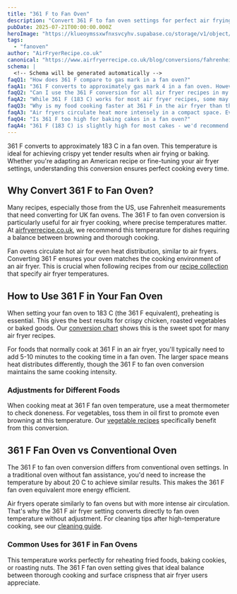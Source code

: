 ```yaml
---
title: "361 F to Fan Oven"
description: "Convert 361 F to fan oven settings for perfect air frying. Learn the exact temperature conversion and get expert cooking tips for your recipes."
pubDate: 2025-07-21T00:00:00.000Z
heroImage: "https://klueoymssxwfnxsvcyhv.supabase.co/storage/v1/object/public/Shmucket/361-f-to-fan-oven.png"
tags:
  - "fanoven"
author: "AirFryerRecipe.co.uk"
canonical: "https://www.airfryerrecipe.co.uk/blog/conversions/fahrenheit-to-fan-oven/361-f-to-fan-oven"
schema: |
  <!-- Schema will be generated automatically -->
faqQ1: "How does 361 F compare to gas mark in a fan oven?"
faqA1: "361 F converts to approximately gas mark 4 in a fan oven. However, we recommend using the Celsius setting (183 C) for more precise temperature control, especially when adapting air fryer recipes."
faqQ2: "Can I use the 361 F conversion for all air fryer recipes in my fan oven?"
faqA2: "While 361 F (183 C) works for most air fryer recipes, some may need slight adjustments. Denser foods or larger quantities might require 5-10°C higher in a fan oven to compensate for the different heat distribution."
faqQ3: "Why is my food cooking faster at 361 F in the air fryer than the fan oven?"
faqA3: "Air fryers circulate heat more intensely in a compact space. Even at the same 361 F equivalent temperature, the concentrated airflow cooks food about 20% faster than in a fan oven."
faqQ4: "Is 361 F too high for baking cakes in a fan oven?"
faqA4: "361 F (183 C) is slightly high for most cakes - we'd recommend reducing to 160-170 C fan for baking. However, this temperature works well for quick breads or when using our <a href=https://www.airfryerrecipe.co.uk/recipe-category/cakes>cake recipes</a> designed for air fryers."
---
```

<p>361 F converts to approximately 183 C in a fan oven. This temperature is ideal for achieving crispy yet tender results when air frying or baking. Whether you're adapting an American recipe or fine-tuning your air fryer settings, understanding this conversion ensures perfect cooking every time.</p>

<h2>Why Convert 361 F to Fan Oven?</h2>
<p>Many recipes, especially those from the US, use Fahrenheit measurements that need converting for UK fan ovens. The 361 F to fan oven conversion is particularly useful for air fryer cooking, where precise temperatures matter. At <a href=https://www.airfryerrecipe.co.uk>airfryerrecipe.co.uk</a>, we recommend this temperature for dishes requiring a balance between browning and thorough cooking.</p>
<p>Fan ovens circulate hot air for even heat distribution, similar to air fryers. Converting 361 F ensures your oven matches the cooking environment of an air fryer. This is crucial when following recipes from our <a href=https://www.airfryerrecipe.co.uk/recipes>recipe collection</a> that specify air fryer temperatures.</p>

<h2>How to Use 361 F in Your Fan Oven</h2>
<p>When setting your fan oven to 183 C (the 361 F equivalent), preheating is essential. This gives the best results for crispy chicken, roasted vegetables or baked goods. Our <a href=https://www.airfryerrecipe.co.uk/air-fryer-conversion-chart>conversion chart</a> shows this is the sweet spot for many air fryer recipes.</p>
<p>For foods that normally cook at 361 F in an air fryer, you'll typically need to add 5-10 minutes to the cooking time in a fan oven. The larger space means heat distributes differently, though the 361 F to fan oven conversion maintains the same cooking intensity.</p>

<h3>Adjustments for Different Foods</h3>
<p>When cooking meat at 361 F fan oven temperature, use a meat thermometer to check doneness. For vegetables, toss them in oil first to promote even browning at this temperature. Our <a href=https://www.airfryerrecipe.co.uk/recipe-category/vegetables>vegetable recipes</a> specifically benefit from this conversion.</p>

<h2>361 F Fan Oven vs Conventional Oven</h2>
<p>The 361 F to fan oven conversion differs from conventional oven settings. In a traditional oven without fan assistance, you'd need to increase the temperature by about 20 C to achieve similar results. This makes the 361 F fan oven equivalent more energy efficient.</p>
<p>Air fryers operate similarly to fan ovens but with more intense air circulation. That's why the 361 F air fryer setting converts directly to fan oven temperature without adjustment. For cleaning tips after high-temperature cooking, see our <a href=https://www.airfryerrecipe.co.uk/air-fryer-cleaner>cleaning guide</a>.</p>

<h3>Common Uses for 361 F in Fan Ovens</h3>
<p>This temperature works perfectly for reheating fried foods, baking cookies, or roasting nuts. The 361 F fan oven setting gives that ideal balance between thorough cooking and surface crispness that air fryer users appreciate.</p>
